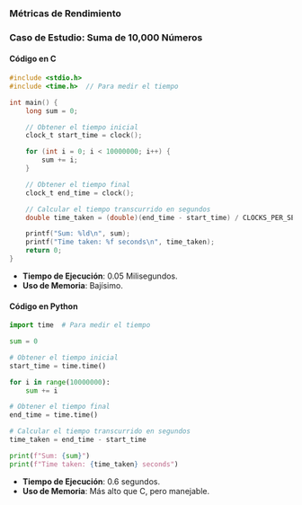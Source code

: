 ### Métricas de Rendimiento


### Caso de Estudio: Suma de 10,000 Números

#### Código en C

```c
#include <stdio.h>
#include <time.h>  // Para medir el tiempo

int main() {
    long sum = 0;

    // Obtener el tiempo inicial
    clock_t start_time = clock();

    for (int i = 0; i < 10000000; i++) {
        sum += i;
    }

    // Obtener el tiempo final
    clock_t end_time = clock();

    // Calcular el tiempo transcurrido en segundos
    double time_taken = (double)(end_time - start_time) / CLOCKS_PER_SEC;

    printf("Sum: %ld\n", sum);
    printf("Time taken: %f seconds\n", time_taken);
    return 0;
}
```

- **Tiempo de Ejecución**: 0.05 Milisegundos.
- **Uso de Memoria**: Bajísimo.

#### Código en Python

```python
import time  # Para medir el tiempo

sum = 0

# Obtener el tiempo inicial
start_time = time.time()

for i in range(10000000):
    sum += i

# Obtener el tiempo final
end_time = time.time()

# Calcular el tiempo transcurrido en segundos
time_taken = end_time - start_time

print(f"Sum: {sum}")
print(f"Time taken: {time_taken} seconds")
```

- **Tiempo de Ejecución**: 0.6 segundos.
- **Uso de Memoria**: Más alto que C, pero manejable.


